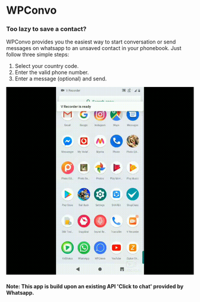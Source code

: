 # WPConvo

### Too lazy to save a contact?
WPConvo provides you the easiest way to start conversation or send messages on whatsapp to an unsaved contact in your phonebook. Just follow three simple steps:
1. Select your country code.
2. Enter the valid phone number.
3. Enter a message (optional) and send.

![How to Use](WPConvo.gif)

#### Note: This app is build upon an existing API 'Click to chat' provided by Whatsapp.

